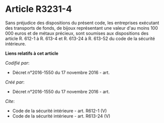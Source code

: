 # Article R3231-4

Sans préjudice des dispositions du présent code, les entreprises exécutant des transports de fonds, de bijoux représentant
une valeur d'au moins 100 000 euros et de métaux précieux, sont soumises aux dispositions des article R. 612-1 à R. 613-4 et
R. 613-24 à R. 613-52 du code de la sécurité intérieure.

**Liens relatifs à cet article**

_Codifié par_:

  - Décret n°2016-1550 du 17 novembre 2016 - art.

_Créé par_:

  - Décret n°2016-1550 du 17 novembre 2016 - art.

_Cite_:

  - Code de la sécurité intérieure - art. R612-1 (V)
  - Code de la sécurité intérieure - art. R613-24 (V)
